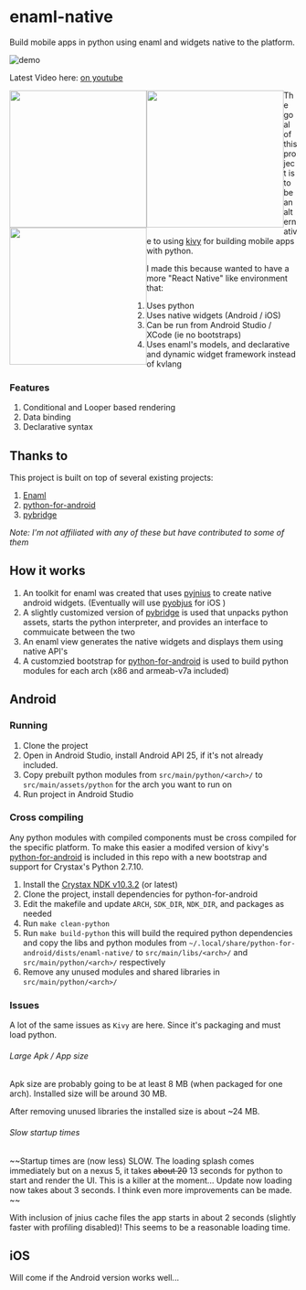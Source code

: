 # enaml-native
Build mobile apps in python using enaml and widgets native to the platform.

![demo](https://raw.githubusercontent.com/frmdstryr/enaml-native/master/docs/imgs/enaml-native-android-app.gif)

Latest Video here: [on youtube](https://youtu.be/9Zbb-yg48Vg)

<div>
<img src="https://raw.githubusercontent.com/frmdstryr/enaml-native/master/docs/imgs/enaml-native-android-app.png" width="240" style="float: left;">
<img src="https://raw.githubusercontent.com/frmdstryr/enaml-native/master/docs/imgs/enaml-native-android-app-2.png" width="240" style="float: left;">
<img src="https://raw.githubusercontent.com/frmdstryr/enaml-native/master/docs/imgs/enaml-native-android-app-3.png" width="240" style="float: left;"></div>

The goal of this project is to be an alternative to using [kivy](https://kivy.org/) for building mobile apps with python. 

I made this because wanted to have a more "React Native" like environment that: 
1. Uses python 
2. Uses native widgets (Android / iOS)
3. Can be run from Android Studio / XCode (ie no bootstraps)
4. Uses enaml's models, and declarative and dynamic widget framework instead of kvlang

   
### Features ###

1. Conditional and Looper based rendering
2. Data binding
3. Declarative syntax


## Thanks to ##
 
This project is built on top of several existing projects:
1. [Enaml](https://github.com/nucleic/enaml)
2. [python-for-android](https://github.com/kivy/python-for-android/)
3. [pybridge](https://github.com/joaoventura/pybridge)

_Note: I'm not affiliated with any of these but have contributed to some of them_

## How it works ##

1. An  toolkit for enaml was created that uses [pyjnius](https://github.com/kivy/pyjnius) to create native android widgets. (Eventually will use [pyobjus](https://github.com/kivy/pyobjus) for iOS )
2. A slightly customized version of [pybridge](https://github.com/joaoventura/pybridge) is used that
    unpacks python assets, starts the python interpreter, and provides an interface to commuicate between the two 
3. An enaml view  generates the native widgets and displays them using native API's
4. A customzied bootstrap for [python-for-android](https://github.com/kivy/python-for-android) is used to build python modules for each arch (x86 and armeab-v7a included) 



## Android ##

### Running ###

1. Clone the project
2. Open in Android Studio, install Android API 25, if it's not already included.
3. Copy prebuilt python modules from `src/main/python/<arch>/` to `src/main/assets/python` for the arch you want to run on
4. Run project in Android Studio


### Cross compiling ###

Any python modules with compiled components must be cross compiled for the specific platform. To make this easier a modifed version of  kivy's [python-for-android](https://github.com/kivy/python-for-android/) is included in this repo with a new bootstrap and support for Crystax's Python 2.7.10. 

1. Install the [Crystax NDK v10.3.2](https://www.crystax.net/en/download) (or latest)
2. Clone the project, install dependencies for python-for-android
3. Edit the makefile and update `ARCH`, `SDK_DIR`, `NDK_DIR`, and packages as needed 
4. Run `make clean-python`
5. Run `make build-python` this will build the required python dependencies and copy the libs and python modules from `~/.local/share/python-for-android/dists/enaml-native/` to `src/main/libs/<arch>/` and `src/main/python/<arch>/` respectively
6. Remove any unused modules and shared libraries in `src/main/python/<arch>/`


### Issues ###

A lot of the same issues as `Kivy` are here. Since it's packaging and must load python.

###### Large Apk / App size ######
Apk size are probably going to be at least 8 MB (when packaged for one arch).  Installed size will be around 30 MB.

After removing unused libraries the installed size is about ~24 MB.

###### Slow startup times ######

~~Startup times are (now less) SLOW. The loading splash comes immediately but on a nexus 5, it takes ~~about 20~~ 13 seconds for python to start and render the UI. This is a killer at the moment...  Update now loading now takes about 3 seconds. I think even more improvements can be made. ~~ 

With inclusion of jnius cache files the app starts in about 2 seconds (slightly faster with profiling disabled)!    This seems to be a reasonable loading time. 



## iOS ##

Will come if the Android version works well...